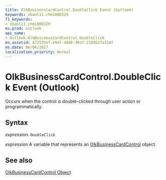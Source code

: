 ```yaml
---
title: OlkBusinessCardControl.DoubleClick Event (Outlook)
keywords: vbaol11.chm1000329
f1_keywords:
- vbaol11.chm1000329
ms.prod: outlook
api_name:
- Outlook.OlkBusinessCardControl.DoubleClick
ms.assetid: 872535e7-e9e7-48d8-991f-2189527a314f
ms.date: 06/08/2017
localization_priority: Normal
---
```



# OlkBusinessCardControl.DoubleClick Event (Outlook)

Occurs when the control is double-clicked through user action or programmatically.


## Syntax

_expression_. `DoubleClick`

_expression_ A variable that represents an [OlkBusinessCardControl](./Outlook.OlkBusinessCardControl.md) object.


## See also


[OlkBusinessCardControl Object](Outlook.OlkBusinessCardControl.md)

